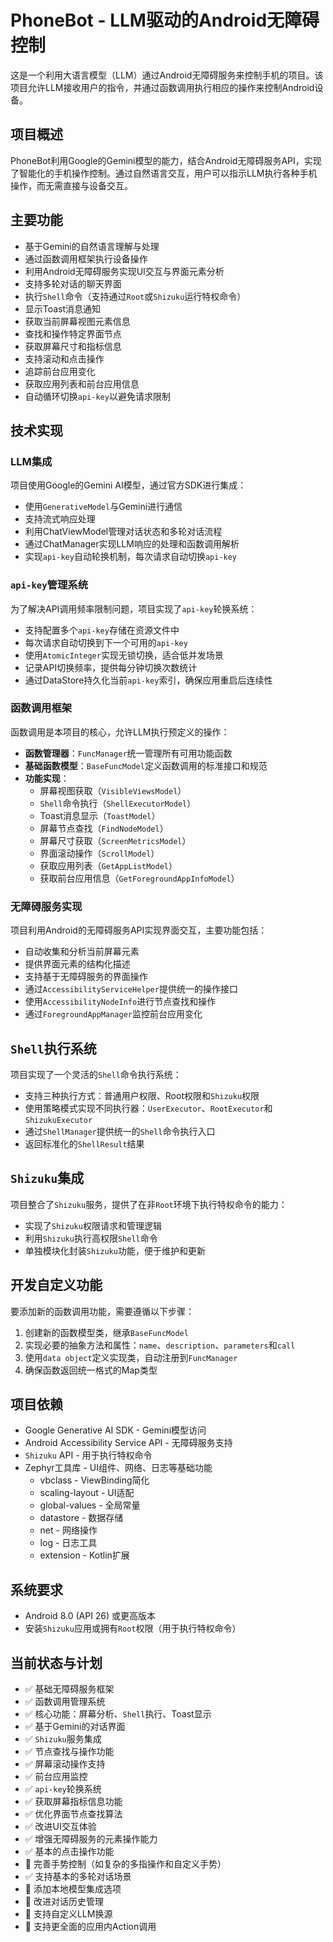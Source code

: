 # PhoneBot - LLM驱动的Android无障碍控制

这是一个利用大语言模型（LLM）通过Android无障碍服务来控制手机的项目。该项目允许LLM接收用户的指令，并通过函数调用执行相应的操作来控制Android设备。

## 项目概述

PhoneBot利用Google的Gemini模型的能力，结合Android无障碍服务API，实现了智能化的手机操作控制。通过自然语言交互，用户可以指示LLM执行各种手机操作，而无需直接与设备交互。

## 主要功能

- 基于Gemini的自然语言理解与处理
- 通过函数调用框架执行设备操作
- 利用Android无障碍服务实现UI交互与界面元素分析
- 支持多轮对话的聊天界面
- 执行`Shell`命令（支持通过`Root`或`Shizuku`运行特权命令）
- 显示Toast消息通知
- 获取当前屏幕视图元素信息
- 查找和操作特定界面节点
- 获取屏幕尺寸和指标信息
- 支持滚动和点击操作
- 追踪前台应用变化
- 获取应用列表和前台应用信息
- 自动循环切换`api-key`以避免请求限制

## 技术实现

### LLM集成

项目使用Google的Gemini AI模型，通过官方SDK进行集成：
- 使用`GenerativeModel`与Gemini进行通信
- 支持流式响应处理
- 利用ChatViewModel管理对话状态和多轮对话流程
- 通过ChatManager实现LLM响应的处理和函数调用解析
- 实现`api-key`自动轮换机制，每次请求自动切换`api-key`

### `api-key`管理系统

为了解决API调用频率限制问题，项目实现了`api-key`轮换系统：
- 支持配置多个`api-key`存储在资源文件中
- 每次请求自动切换到下一个可用的`api-key`
- 使用`AtomicInteger`实现无锁切换，适合低并发场景
- 记录API切换频率，提供每分钟切换次数统计
- 通过DataStore持久化当前`api-key`索引，确保应用重启后连续性

### 函数调用框架

函数调用是本项目的核心，允许LLM执行预定义的操作：

- **函数管理器**：`FuncManager`统一管理所有可用功能函数
- **基础函数模型**：`BaseFuncModel`定义函数调用的标准接口和规范
- **功能实现**：
  - 屏幕视图获取（`VisibleViewsModel`）
  - `Shell`命令执行（`ShellExecutorModel`）
  - Toast消息显示（`ToastModel`）
  - 屏幕节点查找（`FindNodeModel`）
  - 屏幕尺寸获取（`ScreenMetricsModel`）
  - 界面滚动操作（`ScrollModel`）
  - 获取应用列表（`GetAppListModel`）
  - 获取前台应用信息（`GetForegroundAppInfoModel`）

### 无障碍服务实现

项目利用Android的无障碍服务API实现界面交互，主要功能包括：

- 自动收集和分析当前屏幕元素
- 提供界面元素的结构化描述
- 支持基于无障碍服务的界面操作
- 通过`AccessibilityServiceHelper`提供统一的操作接口
- 使用`AccessibilityNodeInfo`进行节点查找和操作
- 通过`ForegroundAppManager`监控前台应用变化

## `Shell`执行系统

项目实现了一个灵活的`Shell`命令执行系统：

- 支持三种执行方式：普通用户权限、Root权限和`Shizuku`权限
- 使用策略模式实现不同执行器：`UserExecutor`、`RootExecutor`和`ShizukuExecutor`
- 通过`ShellManager`提供统一的`Shell`命令执行入口
- 返回标准化的`ShellResult`结果

## `Shizuku`集成

项目整合了`Shizuku`服务，提供了在非`Root`环境下执行特权命令的能力：

- 实现了`Shizuku`权限请求和管理逻辑
- 利用`Shizuku`执行高权限`Shell`命令
- 单独模块化封装`Shizuku`功能，便于维护和更新

## 开发自定义功能

要添加新的函数调用功能，需要遵循以下步骤：

1. 创建新的函数模型类，继承`BaseFuncModel`
2. 实现必要的抽象方法和属性：`name`、`description`、`parameters`和`call`
3. 使用`data object`定义实现类，自动注册到`FuncManager`
4. 确保函数返回统一格式的Map类型

## 项目依赖

- Google Generative AI SDK - Gemini模型访问
- Android Accessibility Service API - 无障碍服务支持
- `Shizuku` API - 用于执行特权命令
- Zephyr工具库 - UI组件、网络、日志等基础功能
  - vbclass - ViewBinding简化
  - scaling-layout - UI适配
  - global-values - 全局常量
  - datastore - 数据存储
  - net - 网络操作
  - log - 日志工具
  - extension - Kotlin扩展

## 系统要求

- Android 8.0 (API 26) 或更高版本
- 安装`Shizuku`应用或拥有`Root`权限（用于执行特权命令）

## 当前状态与计划

- ✅ 基础无障碍服务框架
- ✅ 函数调用管理系统
- ✅ 核心功能：屏幕分析、`Shell`执行、Toast显示
- ✅ 基于Gemini的对话界面
- ✅ `Shizuku`服务集成
- ✅ 节点查找与操作功能
- ✅ 屏幕滚动操作支持
- ✅ 前台应用监控
- ✅ `api-key`轮换系统
- ✅ 获取屏幕指标信息功能
- ✅ 优化界面节点查找算法
- ✅ 改进UI交互体验
- ✅ 增强无障碍服务的元素操作能力
- ✅ 基本的点击操作功能
- 🔄 完善手势控制（如复杂的多指操作和自定义手势）
- ✅ 支持基本的多轮对话场景
- 🔄 添加本地模型集成选项
- 🔄 改进对话历史管理
- 🔄 支持自定义LLM换源
- 🔄 支持更全面的应用内Action调用
